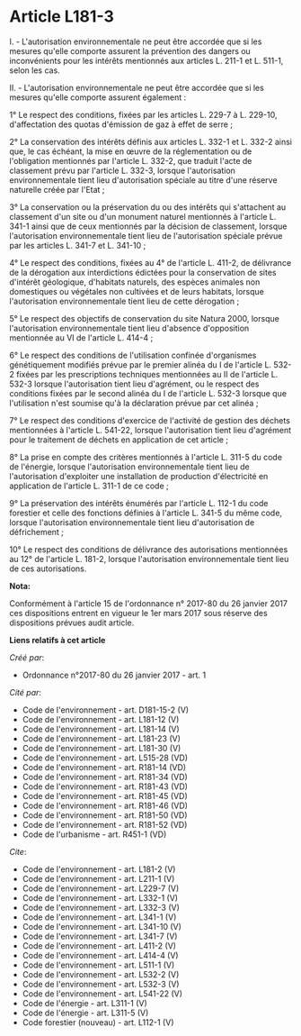 # Article L181-3

I. - L'autorisation environnementale ne peut être accordée que si les mesures qu'elle comporte assurent la prévention des
dangers ou inconvénients pour les intérêts mentionnés aux articles L. 211-1 et L. 511-1, selon les cas. 

II. - L'autorisation environnementale ne peut être accordée que si les mesures qu'elle comporte assurent également : 

1° Le respect des conditions, fixées par les articles L. 229-7 à L. 229-10, d'affectation des quotas d'émission de gaz à
effet de serre ; 

2° La conservation des intérêts définis aux articles L. 332-1 et L. 332-2 ainsi que, le cas échéant, la mise en œuvre de la
réglementation ou de l'obligation mentionnés par l'article L. 332-2, que traduit l'acte de classement prévu par l'article L.
332-3, lorsque l'autorisation environnementale tient lieu d'autorisation spéciale au titre d'une réserve naturelle créée par
l'Etat ; 

3° La conservation ou la préservation du ou des intérêts qui s'attachent au classement d'un site ou d'un monument naturel
mentionnés à l'article L. 341-1 ainsi que de ceux mentionnés par la décision de classement, lorsque l'autorisation
environnementale tient lieu de l'autorisation spéciale prévue par les articles L. 341-7 et L. 341-10 ; 

4° Le respect des conditions, fixées au 4° de l'article L. 411-2, de délivrance de la dérogation aux interdictions édictées
pour la conservation de sites d'intérêt géologique, d'habitats naturels, des espèces animales non domestiques ou végétales
non cultivées et de leurs habitats, lorsque l'autorisation environnementale tient lieu de cette dérogation ; 

5° Le respect des objectifs de conservation du site Natura 2000, lorsque l'autorisation environnementale tient lieu d'absence
d'opposition mentionnée au VI de l'article L. 414-4 ; 

6° Le respect des conditions de l'utilisation confinée d'organismes génétiquement modifiés prévue par le premier alinéa du I
de l'article L. 532-2 fixées par les prescriptions techniques mentionnées au II de l'article L. 532-3 lorsque l'autorisation
tient lieu d'agrément, ou le respect des conditions fixées par le second alinéa du I de l'article L. 532-3 lorsque que
l'utilisation n'est soumise qu'à la déclaration prévue par cet alinéa ; 

7° Le respect des conditions d'exercice de l'activité de gestion des déchets mentionnées à l'article L. 541-22, lorsque
l'autorisation tient lieu d'agrément pour le traitement de déchets en application de cet article ; 

8° La prise en compte des critères mentionnés à l'article L. 311-5 du code de l'énergie, lorsque l'autorisation
environnementale tient lieu de l'autorisation d'exploiter une installation de production d'électricité en application de
l'article L. 311-1 de ce code ; 

9° La préservation des intérêts énumérés par l'article L. 112-1 du code forestier et celle des fonctions définies à l'article
L. 341-5 du même code, lorsque l'autorisation environnementale tient lieu d'autorisation de défrichement ; 

10° Le respect des conditions de délivrance des autorisations mentionnées au 12° de l'article L. 181-2, lorsque
l'autorisation environnementale tient lieu de ces autorisations.

**Nota:**

Conformément à l'article 15 de l'ordonnance n° 2017-80 du 26 janvier 2017 ces dispositions entrent en vigueur le 1er mars
2017 sous réserve des dispositions prévues audit article.

**Liens relatifs à cet article**

_Créé par_:

  - Ordonnance n°2017-80 du 26 janvier 2017 - art. 1

_Cité par_:

  - Code de l'environnement - art. D181-15-2 (V)
  - Code de l'environnement - art. L181-12 (V)
  - Code de l'environnement - art. L181-14 (V)
  - Code de l'environnement - art. L181-23 (V)
  - Code de l'environnement - art. L181-30 (V)
  - Code de l'environnement - art. L515-28 (VD)
  - Code de l'environnement - art. R181-14 (VD)
  - Code de l'environnement - art. R181-34 (VD)
  - Code de l'environnement - art. R181-43 (VD)
  - Code de l'environnement - art. R181-45 (VD)
  - Code de l'environnement - art. R181-46 (VD)
  - Code de l'environnement - art. R181-50 (VD)
  - Code de l'environnement - art. R181-52 (VD)
  - Code de l'urbanisme - art. R451-1 (VD)

_Cite_:

  - Code de l'environnement - art. L181-2 (V)
  - Code de l'environnement - art. L211-1 (V)
  - Code de l'environnement - art. L229-7 (V)
  - Code de l'environnement - art. L332-1 (V)
  - Code de l'environnement - art. L332-3 (V)
  - Code de l'environnement - art. L341-1 (V)
  - Code de l'environnement - art. L341-10 (V)
  - Code de l'environnement - art. L341-7 (V)
  - Code de l'environnement - art. L411-2 (V)
  - Code de l'environnement - art. L414-4 (V)
  - Code de l'environnement - art. L511-1 (V)
  - Code de l'environnement - art. L532-2 (V)
  - Code de l'environnement - art. L532-3 (V)
  - Code de l'environnement - art. L541-22 (V)
  - Code de l'énergie - art. L311-1 (V)
  - Code de l'énergie - art. L311-5 (V)
  - Code forestier (nouveau) - art. L112-1 (V)
